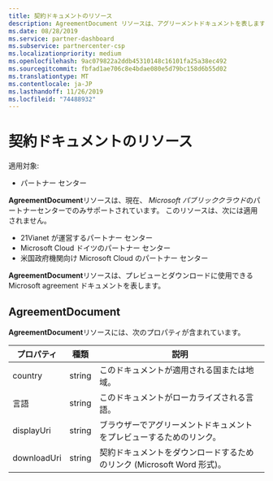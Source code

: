 ```yaml
---
title: 契約ドキュメントのリソース
description: AgreementDocument リソースは、アグリーメントドキュメントを表します。
ms.date: 08/28/2019
ms.service: partner-dashboard
ms.subservice: partnercenter-csp
ms.localizationpriority: medium
ms.openlocfilehash: 9ac079822a2ddb45310148c16101fa25a38ec492
ms.sourcegitcommit: fbfad1ae706c8e4bdae080e5d79bc158d6b55d02
ms.translationtype: MT
ms.contentlocale: ja-JP
ms.lasthandoff: 11/26/2019
ms.locfileid: "74488932"
---
```

# <a name="agreement-document-resources"></a>契約ドキュメントのリソース

適用対象:

- パートナー センター

**AgreementDocument**リソースは、現在、 *Microsoft パブリッククラウド*のパートナーセンターでのみサポートされています。 このリソースは、次には適用されません。

- 21Vianet が運営するパートナー センター
- Microsoft Cloud ドイツのパートナー センター
- 米国政府機関向け Microsoft Cloud のパートナー センター

**AgreementDocument**リソースは、プレビューとダウンロードに使用できる Microsoft agreement ドキュメントを表します。

## <a name="agreementdocument"></a>AgreementDocument

**AgreementDocument**リソースには、次のプロパティが含まれています。

| プロパティ       | 種類   | 説明                                                                                               |
|----------------|--------|-----------------------------------------------------------------------------------------------------------|
| country | string | このドキュメントが適用される国または地域。 |
| 言語 | string | このドキュメントがローカライズされる言語。 |
| displayUri | string | ブラウザーでアグリーメントドキュメントをプレビューするためのリンク。  |
| downloadUri |string | 契約ドキュメントをダウンロードするためのリンク (Microsoft Word 形式)。 |
